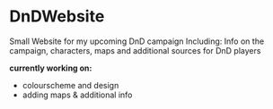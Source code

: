 # DnDWebsite
Small Website for my upcoming DnD campaign
Including: Info on the campaign, characters, maps and additional sources for DnD players

**currently working on:** 
- colourscheme and design
- adding maps & additional info

